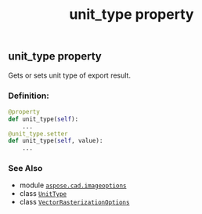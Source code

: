 ﻿---
title: unit_type property
second_title: Aspose.CAD for Python via .NET API References
description: 
type: docs
weight: 160
url: /python-net/aspose.cad.imageoptions/vectorrasterizationoptions/unit_type/
is_root: false
---

## unit_type property


Gets or sets unit type of export result.
### Definition:
```python
@property
def unit_type(self):
    ...
@unit_type.setter
def unit_type(self, value):
    ...
```

### See Also
* module [`aspose.cad.imageoptions`](../../)
* class [`UnitType`](/cad/python-net/aspose.cad.imageoptions/unittype)
* class [`VectorRasterizationOptions`](/cad/python-net/aspose.cad.imageoptions/vectorrasterizationoptions)
